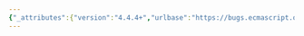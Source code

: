 ```yaml
---
{"_attributes":{"version":"4.4.4+","urlbase":"https://bugs.ecmascript.org/","maintainer":"dherman@mozilla.com"},"bug":{"bug_id":1508,"creation_ts":"2013-05-16 17:08:00 -0700","short_desc":"13.{1,2,4}: \"Runtime Semantics EvaluateBody\"","delta_ts":"2013-07-15 17:04:23 -0700","product":"Draft for 6th Edition","component":"editorial issue","version":"Rev 15: May 14, 2013 Draft","rep_platform":"All","op_sys":"All","bug_status":"RESOLVED","resolution":"FIXED","priority":"Normal","bug_severity":"minor","everconfirmed":true,"reporter":{"uid":"jmdyck","name":"Michael Dyck"},"assigned_to":{"uid":"allen","name":"Allen Wirfs-Brock"},"long_desc":[{"commentid":4050,"comment_count":0,"who":{"uid":"jmdyck","name":"Michael Dyck"},"bug_when":"2013-05-16 17:08:49 -0700","thetext":"In each of:\n    13.1 \"Function Definitions\"\n    13.2 \"Arrow Function Definitions\", and\n    13.4 \"Generator Function Definitions\"\nthere's a header:\n    Runtime Semantics EvaluateBody\n\nAfter \"Semantics\", insert a colon."},{"commentid":4208,"comment_count":1,"who":{"uid":"allen","name":"Allen Wirfs-Brock"},"bug_when":"2013-06-17 15:41:18 -0700","thetext":"fixed in rev 16 editor's draft"},{"commentid":4507,"comment_count":2,"who":{"uid":"allen","name":"Allen Wirfs-Brock"},"bug_when":"2013-07-15 17:04:23 -0700","thetext":"fixed in rev16 draft.  July 15, 2013"}]}}
---
```

